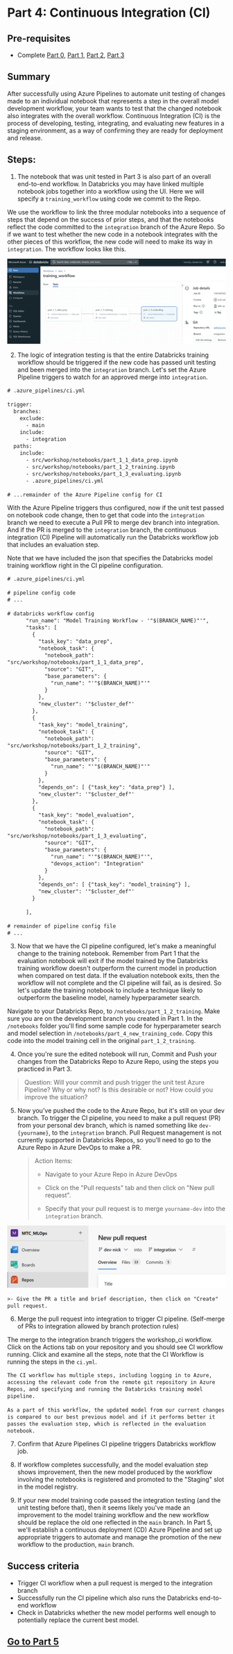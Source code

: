 # Part 4: Continuous Integration (CI)

## Pre-requisites
- Complete [Part 0](part_0.md), [Part 1](part_1.md), [Part 2](part_2.md), [Part 3](part_3.md)

## Summary
After successfully using Azure Pipelines to automate unit testing of changes made to an individual notebook that represents a step in the overall model development workflow, your team wants to test that the changed notebook also integrates with the overall workflow. Continuous Integration (CI) is the process of developing, testing, integrating, and evaluating new features in a staging environment, as a way of confirming they are ready for deployment and release. 


## Steps:
1. The notebook that was unit tested in Part 3 is also part of an overall end-to-end workflow. In Databricks you may have linked multiple notebook jobs together into a workflow using the UI. Here we will specify a `training_workflow` using code we commit to the Repo.  

We use the workflow to link the three modular notebooks into a sequence of steps that depend on the success of prior steps, and that the notebooks reflect the code committed to the `integration` branch of the Azure Repo. So if we want to test whether the new code in a notebook integrates with the other pieces of this workflow, the new code will need to make its way in `integration`. The workflow looks like this.

![Databricks training workflow](images/part_4_adb_training_workflow.png)


2. The logic of integration testing is that the entire Databricks training workflow should be triggered if the new code has passed unit testing and been merged into the `integration` branch. Let's set the Azure Pipeline triggers to watch for an approved merge into `integration`.

```
# .azure_pipelines/ci.yml

trigger:
  branches:
    exclude:
      - main
    include:
      - integration
  paths:
    include:
      - src/workshop/notebooks/part_1_1_data_prep.ipynb
      - src/workshop/notebooks/part_1_2_training.ipynb
      - src/workshop/notebooks/part_1_3_evaluating.ipynb
      - .azure_pipelines/ci.yml

# ...remainder of the Azure Pipeline config for CI
```

With the Azure Pipeline triggers thus configured, now if the unit test passed on notebook code change, then to get that code into the `integration` branch we need to execute a Pull PR to merge dev branch into integration. And if the PR is merged to the `integration` branch, the continuous integration (CI) Pipeline will automatically run the Databricks workflow job that includes an evaluation step.

Note that we have included the json that specifies the Databricks model training workflow right in the CI pipeline configuration. 

```
# .azure_pipelines/ci.yml

# pipeline config code
# ...

# databricks workflow config
      "run_name": "Model Training Workflow - '"$(BRANCH_NAME)"'",
      "tasks": [
        {
          "task_key": "data_prep",
          "notebook_task": {
            "notebook_path": "src/workshop/notebooks/part_1_1_data_prep",
            "source": "GIT",
            "base_parameters": {
              "run_name": "'"$(BRANCH_NAME)"'"
            }
          },
          "new_cluster": '"$cluster_def"'
        },
        {
          "task_key": "model_training",
          "notebook_task": {
            "notebook_path": "src/workshop/notebooks/part_1_2_training",
            "source": "GIT",
            "base_parameters": {
              "run_name": "'"$(BRANCH_NAME)"'"
            }
          },
          "depends_on": [ {"task_key": "data_prep"} ],
          "new_cluster": '"$cluster_def"'
        },
        {
          "task_key": "model_evaluation",
          "notebook_task": {
            "notebook_path": "src/workshop/notebooks/part_1_3_evaluating",
            "source": "GIT",
            "base_parameters": {
              "run_name": "'"$(BRANCH_NAME)"'",
              "devops_action": "Integration"
            }
          },
          "depends_on": [ {"task_key": "model_training"} ],
          "new_cluster": '"$cluster_def"'
        }
      
      ],

# remainder of pipeline config file
# ...
```

3. Now that we have the CI pipeline configured, let's make a meaningful change to the training notebook. Remember from Part 1 that the evaluation notebook will exit if the model trained by the Databricks training workflow doesn't outperform the current model in production when compared on test data. If the evaluation notebook exits, then the workflow will not complete and the CI pipeline will fail, as is desired. So let's update the training notebook to include a technique likely to outperform the baseline model, namely hyperparameter search.

Navigate to your Databricks Repo, to `/notebooks/part_1_2_training`. Make sure you are on the development branch you created in Part 1. In the `/notebooks` folder you'll find some sample code for hyperparameter search and model selection in `/notebooks/part_4_new_training_code`. Copy this code into the model training cell in the original `part_1_2_training`.

4. Once you're sure the edited notebook will run, Commit and Push your changes from the Databricks Repo to Azure Repo, using the steps you practiced in Part 3. 

> Question: Will your commit and push trigger the unit test Azure Pipeline? Why or why not? Is this desirable or not? How could you improve the situation?

5. Now you've pushed the code to the Azure Repo, but it's still on your dev branch. To trigger the CI pipeline, you need to make a pull request (PR) from your personal dev branch, which is named something like `dev-{yourname}`, to the `integration` branch. Pull Request management is not currently supported in Databricks Repos, so you'll need to go to the Azure Repo in Azure DevOps to make a PR.

    >Action Items:
    >- Navigate to your Azure Repo in Azure DevOps 
    >- Click on the "Pull requests" tab and then click on "New pull request". 
    >
    >- Specify that your pull request is to merge  `yourname-dev` into the `integration` branch.  
  
  ![Alt text](images/image-8.png)

    >- Give the PR a title and brief description, then click on "Create" pull request.

6. Merge the pull request into integration to trigger CI pipeline. (Self-merge of PRs to integration allowed by branch protection rules)

The merge to the integration branch triggers the workshop_ci workflow. Click on the Actions tab on your repository and you should see CI workflow running. Click and examine all the steps, note that the CI Workflow is running the steps in the `ci.yml`. 

    The CI workflow has multiple steps, including logging in to Azure, accessing the relevant code from the remote git repository in Azure Repos, and specifying and running the Databricks training model pipeline. 
    
    As a part of this workflow, the updated model from our current changes is compared to our best previous model and if it performs better it passes the evaluation step, which is reflected in the evaluation notebook.



7. Confirm that Azure Pipelines CI pipeline triggers Databricks workflow job.


8. If workflow completes successfully, and the model evaluation step shows improvement, then the new model produced by the workflow involving the notebooks is registered and promoted to the "Staging" slot in the model registry. 


9. If your new model training code passed the integration testing (and the unit testing before that), then it seems likely you've made an improvement to the model training workflow and the new workflow should be replace the old one reflected in the `main` branch. In Part 5, we'll establish a continuous deployment (CD) Azure Pipeline and set up appropriate triggers to automate and manage the promotion of the new workflow to the production, `main` branch.


## Success criteria
- Trigger CI workflow when a pull request is merged to the integration branch
- Successfully run the CI pipeline which also runs the Databricks end-to-end workflow
- Check in Databricks whether the new model performs well enough to potentially replace the current best model.


## [Go to Part 5](part_5.md)

